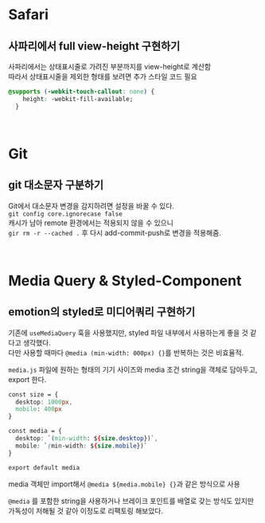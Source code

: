 # Safari
## 사파리에서 full view-height 구현하기
사파리에서는 상태표시줄로 가려진 부분까지를 view-height로 계산함  
따라서 상태표시줄을 제외한 형태를 보려면 추가 스타일 코드 필요
```css
@supports (-webkit-touch-callout: none) {
    height: -webkit-fill-available;
  }
```

<br />


# Git
## git 대소문자 구분하기
Git에서 대소문자 변경을 감지하려면 설정을 바꿀 수 있다.  
`git config core.ignorecase false`  
캐시가 남아 remote 환경에서는 적용되지 않을 수 있으니  
`gir rm -r --cached .` 후 다시 add-commit-push로 변경을 적용해줌.

<br />

# Media Query & Styled-Component
## emotion의 styled로 미디어쿼리 구현하기
기존에 `useMediaQuery` 훅을 사용했지만, styled 파일 내부에서 사용하는게 좋을 것 같다고 생각했다.  
다만 사용할 때마다 `@media (min-width: 000px) {}`를 반복하는 것은 비효율적.  

`media.js` 파일에 원하는 형태의 기기 사이즈와 media 조건 string을 객체로 담아두고, export 한다.  
```css
const size = {
  desktop: 1000px,
  mobile: 400px
}

const media = {
  desktop: `(min-width: ${size.desktop})`,
  mobile: `(min-width: ${size.mobile})`
}

export default media
```
media 객체만 import해서 `@media ${media.mobile} {}`과 같은 방식으로 사용  

`@media` 를 포함한 string을 사용하거나 브레이크 포인트를 배열로 갖는 방식도 있지만 가독성이 저해될 것 같아 이정도로 리팩토링 해보았다.